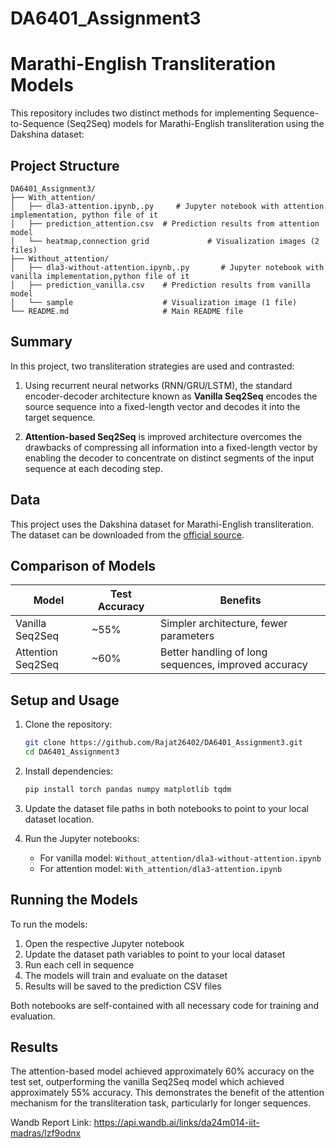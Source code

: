 # DA6401_Assignment3

# Marathi-English Transliteration Models

This repository includes two distinct methods for implementing Sequence-to-Sequence (Seq2Seq) models for Marathi-English transliteration using the Dakshina dataset:

## Project Structure

```
DA6401_Assignment3/
├── With_attention/
│   ├── dla3-attention.ipynb,.py     # Jupyter notebook with attention implementation, python file of it
│   ├── prediction_attention.csv  # Prediction results from attention model
│   └── heatmap,connection grid             # Visualization images (2 files)
├── Without_attention/
│   ├── dla3-without-attention.ipynb,.py       # Jupyter notebook with vanilla implementation,python file of it
│   ├── prediction_vanilla.csv    # Prediction results from vanilla model
│   └── sample                    # Visualization image (1 file)
└── README.md                     # Main README file
```

## Summary

 In this project, two transliteration strategies are used and contrasted:

 1. Using recurrent neural networks (RNN/GRU/LSTM), the standard encoder-decoder architecture known as **Vanilla Seq2Seq** encodes the source sequence into a fixed-length vector and decodes it into the target sequence.

 2. **Attention-based Seq2Seq** is improved architecture overcomes the drawbacks of compressing all information into a fixed-length vector by enabling the decoder to concentrate on distinct segments of the input sequence at each decoding step.


## Data

This project uses the Dakshina dataset for Marathi-English transliteration. The dataset can be downloaded from the [official source](https://github.com/google-research-datasets/dakshina).

## Comparison of Models

| Model | Test Accuracy | Benefits |
|-------|---------------|----------|
| Vanilla Seq2Seq | ~55% | Simpler architecture, fewer parameters |
| Attention Seq2Seq | ~60% | Better handling of long sequences, improved accuracy |

## Setup and Usage

1. Clone the repository:
   ```bash
   git clone https://github.com/Rajat26402/DA6401_Assignment3.git
   cd DA6401_Assignment3
   ```

2. Install dependencies:
   ```bash
   pip install torch pandas numpy matplotlib tqdm
   ```

3. Update the dataset file paths in both notebooks to point to your local dataset location.

4. Run the Jupyter notebooks:
   - For vanilla model: `Without_attention/dla3-without-attention.ipynb`
   - For attention model: `With_attention/dla3-attention.ipynb`

## Running the Models

To run the models:

1. Open the respective Jupyter notebook
2. Update the dataset path variables to point to your local dataset
3. Run each cell in sequence
4. The models will train and evaluate on the dataset
5. Results will be saved to the prediction CSV files

Both notebooks are self-contained with all necessary code for training and evaluation.

## Results

The attention-based model achieved approximately 60% accuracy on the test set, outperforming the vanilla Seq2Seq model which achieved approximately 55% accuracy. This demonstrates the benefit of the attention mechanism for the transliteration task, particularly for longer sequences.


Wandb Report Link: https://api.wandb.ai/links/da24m014-iit-madras/lzf9odnx
